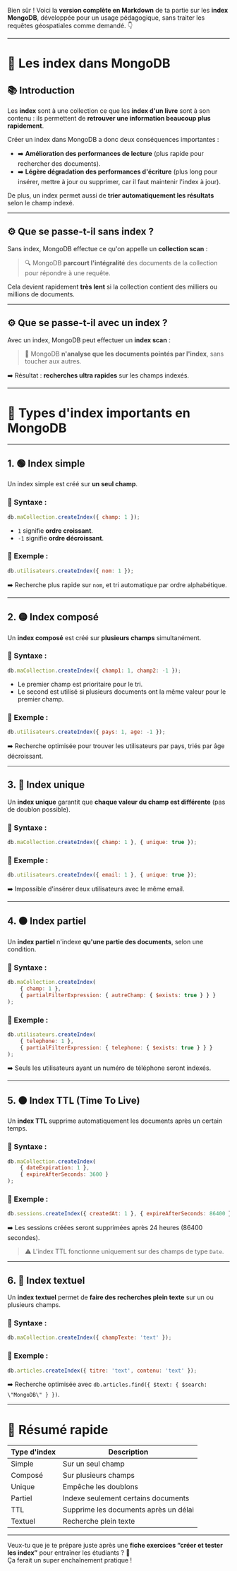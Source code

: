 Bien sûr ! Voici la **version complète en Markdown** de ta partie sur les **index MongoDB**, développée pour un usage pédagogique, sans traiter les requêtes géospatiales comme demandé. 👇

---

# 🧾 Les index dans MongoDB

## 📚 Introduction

Les **index** sont à une collection ce que les **index d'un livre** sont à son contenu : ils permettent de **retrouver une information beaucoup plus rapidement**.

Créer un index dans MongoDB a donc deux conséquences importantes :

-   ➡️ **Amélioration des performances de lecture** (plus rapide pour rechercher des documents).
-   ➡️ **Légère dégradation des performances d'écriture** (plus long pour insérer, mettre à jour ou supprimer, car il faut maintenir l'index à jour).

De plus, un index permet aussi de **trier automatiquement les résultats** selon le champ indexé.

---

## ⚙️ Que se passe-t-il sans index ?

Sans index, MongoDB effectue ce qu'on appelle un **collection scan** :

> 🔍 MongoDB **parcourt l'intégralité** des documents de la collection pour répondre à une requête.

Cela devient rapidement **très lent** si la collection contient des milliers ou millions de documents.

---

## ⚙️ Que se passe-t-il avec un index ?

Avec un index, MongoDB peut effectuer un **index scan** :

> 📖 MongoDB **n'analyse que les documents pointés par l'index**, sans toucher aux autres.

➡️ Résultat : **recherches ultra rapides** sur les champs indexés.

---

# 🧩 Types d'index importants en MongoDB

---

## 1. 🟢 Index simple

Un index simple est créé sur **un seul champ**.

### 🔹 Syntaxe :

```javascript
db.maCollection.createIndex({ champ: 1 });
```

-   `1` signifie **ordre croissant**.
-   `-1` signifie **ordre décroissant**.

### 🔹 Exemple :

```javascript
db.utilisateurs.createIndex({ nom: 1 });
```

➡️ Recherche plus rapide sur `nom`, et tri automatique par ordre alphabétique.

---

## 2. 🟡 Index composé

Un **index composé** est créé sur **plusieurs champs** simultanément.

### 🔹 Syntaxe :

```javascript
db.maCollection.createIndex({ champ1: 1, champ2: -1 });
```

-   Le premier champ est prioritaire pour le tri.
-   Le second est utilisé si plusieurs documents ont la même valeur pour le premier champ.

### 🔹 Exemple :

```javascript
db.utilisateurs.createIndex({ pays: 1, age: -1 });
```

➡️ Recherche optimisée pour trouver les utilisateurs par pays, triés par âge décroissant.

---

## 3. 🔵 Index unique

Un **index unique** garantit que **chaque valeur du champ est différente** (pas de doublon possible).

### 🔹 Syntaxe :

```javascript
db.maCollection.createIndex({ champ: 1 }, { unique: true });
```

### 🔹 Exemple :

```javascript
db.utilisateurs.createIndex({ email: 1 }, { unique: true });
```

➡️ Impossible d'insérer deux utilisateurs avec le même email.

---

## 4. 🟠 Index partiel

Un **index partiel** n'indexe **qu'une partie des documents**, selon une condition.

### 🔹 Syntaxe :

```javascript
db.maCollection.createIndex(
	{ champ: 1 },
	{ partialFilterExpression: { autreChamp: { $exists: true } } }
);
```

### 🔹 Exemple :

```javascript
db.utilisateurs.createIndex(
	{ telephone: 1 },
	{ partialFilterExpression: { telephone: { $exists: true } } }
);
```

➡️ Seuls les utilisateurs ayant un numéro de téléphone seront indexés.

---

## 5. 🟤 Index TTL (Time To Live)

Un **index TTL** supprime automatiquement les documents après un certain temps.

### 🔹 Syntaxe :

```javascript
db.maCollection.createIndex(
	{ dateExpiration: 1 },
	{ expireAfterSeconds: 3600 }
);
```

### 🔹 Exemple :

```javascript
db.sessions.createIndex({ createdAt: 1 }, { expireAfterSeconds: 86400 });
```

➡️ Les sessions créées seront supprimées après 24 heures (86400 secondes).

> ⚠️ L'index TTL fonctionne uniquement sur des champs de type `Date`.

---

## 6. 🔴 Index textuel

Un **index textuel** permet de **faire des recherches plein texte** sur un ou plusieurs champs.

### 🔹 Syntaxe :

```javascript
db.maCollection.createIndex({ champTexte: 'text' });
```

### 🔹 Exemple :

```javascript
db.articles.createIndex({ titre: 'text', contenu: 'text' });
```

➡️ Recherche optimisée avec `db.articles.find({ $text: { $search: \"MongoDB\" } })`.

---

# 🧠 Résumé rapide

| Type d'index | Description                           |
| ------------ | ------------------------------------- |
| Simple       | Sur un seul champ                     |
| Composé      | Sur plusieurs champs                  |
| Unique       | Empêche les doublons                  |
| Partiel      | Indexe seulement certains documents   |
| TTL          | Supprime les documents après un délai |
| Textuel      | Recherche plein texte                 |

---

Veux-tu que je te prépare juste après une **fiche exercices “créer et tester les index”** pour entraîner les étudiants ? 🚀  
Ça ferait un super enchaînement pratique !
